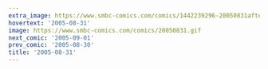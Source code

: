 ```yaml
---
extra_image: https://www.smbc-comics.com/comics/1442239296-20050831after.png
hovertext: '2005-08-31'
image: https://www.smbc-comics.com/comics/20050831.gif
next_comic: '2005-09-01'
prev_comic: '2005-08-30'
title: '2005-08-31'
---
```


